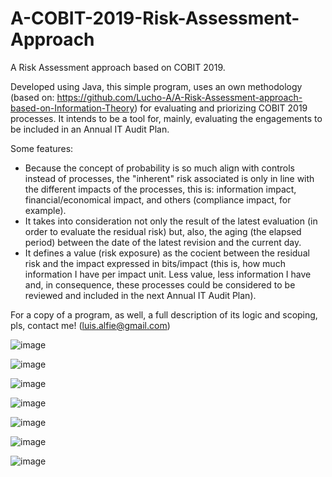 # A-COBIT-2019-Risk-Assessment-Approach
A Risk Assessment approach based on COBIT 2019.

Developed using Java, this simple program, uses an own methodology (based on: https://github.com/Lucho-A/A-Risk-Assessment-approach-based-on-Information-Theory) for evaluating and priorizing COBIT 2019 processes. It intends to be a tool for, mainly, evaluating the engagements to be included in an Annual IT Audit Plan.

Some features:
- Because the concept of probability is so much align with controls instead of processes, the "inherent" risk associated is only in line with the different impacts of the processes, this is: information impact, financial/economical impact, and others (compliance impact, for example).
- It takes into consideration not only the result of the latest evaluation (in order to evaluate the residual risk) but, also, the aging (the elapsed period) between the date of the latest revision and the current day.
- It defines a value (risk exposure) as the cocient between the residual risk and the impact expressed in bits/impact (this is, how much information I have per impact unit. Less value, less information I have and, in consequence, these processes could be considered to be reviewed and included in the next Annual IT Audit Plan).

For a copy of a program, as well, a full description of its logic and scoping, pls, contact me! (luis.alfie@gmail.com)

![image](https://user-images.githubusercontent.com/40904281/148976442-dcf89d72-b13d-42b7-9cb0-e5d44f45b17b.png)

![image](https://user-images.githubusercontent.com/40904281/148883036-aeeec154-6ec3-404e-9efe-4b7caa0c1c5d.png)

![image](https://user-images.githubusercontent.com/40904281/148977683-61df2ed5-c6c8-4013-a463-b75b469ece40.png)

![image](https://user-images.githubusercontent.com/40904281/148883098-4bd27126-0ab2-4661-be47-305317ce7c86.png)

![image](https://user-images.githubusercontent.com/40904281/148883142-a6c3dbc8-163f-454a-8938-cd60f226a8c1.png)

![image](https://user-images.githubusercontent.com/40904281/148883341-c01227c0-cd8e-4fac-9912-1d8426310cca.png)

![image](https://user-images.githubusercontent.com/40904281/148883437-ddfd453f-cac1-46d6-ac97-5550204dd95f.png)












